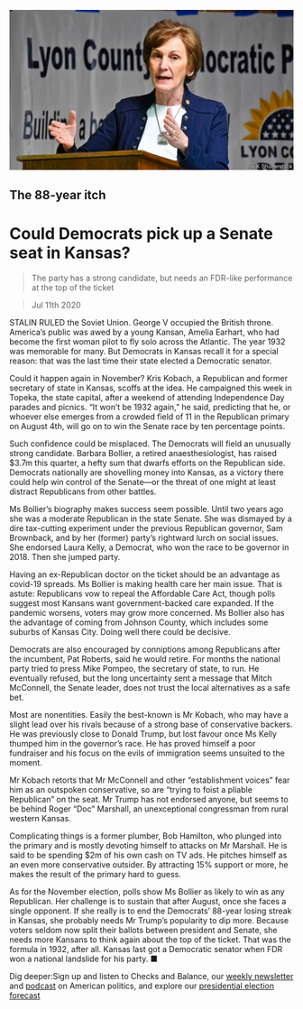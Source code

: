 ![](./images/20200711_USP005_0.jpg)

## The 88-year itch

# Could Democrats pick up a Senate seat in Kansas?

> The party has a strong candidate, but needs an FDR-like performance at the top of the ticket

> Jul 11th 2020

STALIN RULED the Soviet Union. George V occupied the British throne. America’s public was awed by a young Kansan, Amelia Earhart, who had become the first woman pilot to fly solo across the Atlantic. The year 1932 was memorable for many. But Democrats in Kansas recall it for a special reason: that was the last time their state elected a Democratic senator.

Could it happen again in November? Kris Kobach, a Republican and former secretary of state in Kansas, scoffs at the idea. He campaigned this week in Topeka, the state capital, after a weekend of attending Independence Day parades and picnics. “It won’t be 1932 again,” he said, predicting that he, or whoever else emerges from a crowded field of 11 in the Republican primary on August 4th, will go on to win the Senate race by ten percentage points.

Such confidence could be misplaced. The Democrats will field an unusually strong candidate. Barbara Bollier, a retired anaesthesiologist, has raised $3.7m this quarter, a hefty sum that dwarfs efforts on the Republican side. Democrats nationally are shovelling money into Kansas, as a victory there could help win control of the Senate—or the threat of one might at least distract Republicans from other battles.

Ms Bollier’s biography makes success seem possible. Until two years ago she was a moderate Republican in the state Senate. She was dismayed by a dire tax-cutting experiment under the previous Republican governor, Sam Brownback, and by her (former) party’s rightward lurch on social issues. She endorsed Laura Kelly, a Democrat, who won the race to be governor in 2018. Then she jumped party.

Having an ex-Republican doctor on the ticket should be an advantage as covid-19 spreads. Ms Bollier is making health care her main issue. That is astute: Republicans vow to repeal the Affordable Care Act, though polls suggest most Kansans want government-backed care expanded. If the pandemic worsens, voters may grow more concerned. Ms Bollier also has the advantage of coming from Johnson County, which includes some suburbs of Kansas City. Doing well there could be decisive.

Democrats are also encouraged by conniptions among Republicans after the incumbent, Pat Roberts, said he would retire. For months the national party tried to press Mike Pompeo, the secretary of state, to run. He eventually refused, but the long uncertainty sent a message that Mitch McConnell, the Senate leader, does not trust the local alternatives as a safe bet.

Most are nonentities. Easily the best-known is Mr Kobach, who may have a slight lead over his rivals because of a strong base of conservative backers. He was previously close to Donald Trump, but lost favour once Ms Kelly thumped him in the governor’s race. He has proved himself a poor fundraiser and his focus on the evils of immigration seems unsuited to the moment.

Mr Kobach retorts that Mr McConnell and other “establishment voices” fear him as an outspoken conservative, so are “trying to foist a pliable Republican” on the seat. Mr Trump has not endorsed anyone, but seems to be behind Roger “Doc” Marshall, an unexceptional congressman from rural western Kansas.

Complicating things is a former plumber, Bob Hamilton, who plunged into the primary and is mostly devoting himself to attacks on Mr Marshall. He is said to be spending $2m of his own cash on TV ads. He pitches himself as an even more conservative outsider. By attracting 15% support or more, he makes the result of the primary hard to guess.

As for the November election, polls show Ms Bollier as likely to win as any Republican. Her challenge is to sustain that after August, once she faces a single opponent. If she really is to end the Democrats’ 88-year losing streak in Kansas, she probably needs Mr Trump’s popularity to dip more. Because voters seldom now split their ballots between president and Senate, she needs more Kansans to think again about the top of the ticket. That was the formula in 1932, after all. Kansas last got a Democratic senator when FDR won a national landslide for his party. ■

Dig deeper:Sign up and listen to Checks and Balance, our [weekly newsletter](https://www.economist.com//checksandbalance/) and [podcast](https://www.economist.com//podcasts/2020/07/17/checks-and-balance-our-weekly-podcast-on-american-politics) on American politics, and explore our [presidential election forecast](https://www.economist.com/https://projects.economist.com/us-2020-forecast/president)